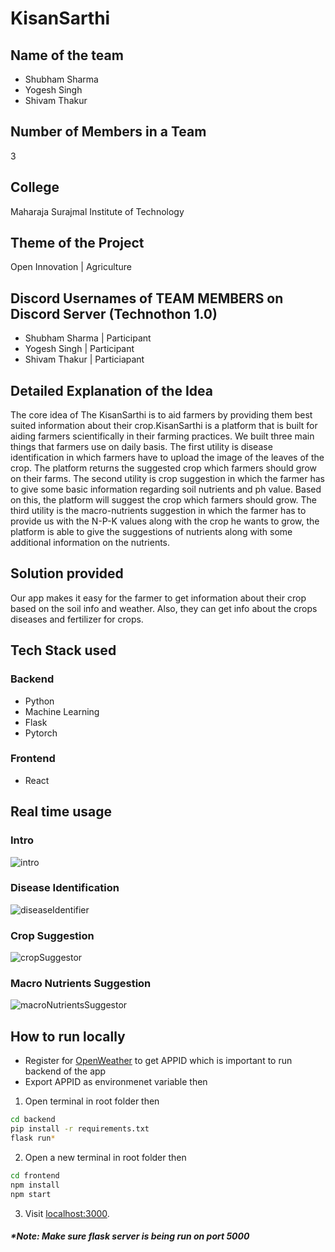 # KisanSarthi

## Name of the team
- Shubham Sharma
- Yogesh Singh
- Shivam Thakur

## Number of Members in a Team
3

## College
Maharaja Surajmal Institute of Technology

## Theme of the Project
Open Innovation | Agriculture

## Discord Usernames of TEAM MEMBERS on Discord Server (Technothon 1.0)
- Shubham Sharma | Participant
- Yogesh Singh | Participant
- Shivam Thakur | Particiapant

## Detailed Explanation of the Idea
The core idea of The KisanSarthi is to aid farmers by providing them best suited information about their crop.KisanSarthi is a platform that is built for aiding farmers scientifically in their farming practices. We built three main things that farmers use on daily basis. The first utility is disease identification in which farmers have to upload the image of the leaves of the crop. The platform returns the suggested crop which farmers should grow on their farms. The second utility is crop suggestion in which the farmer has to give some basic information regarding soil nutrients and ph value. Based on this, the platform will suggest the crop which farmers should grow. The third utility is the macro-nutrients suggestion in which the farmer has to provide us with the N-P-K values along with the crop he wants to grow, the platform is able to give the suggestions of nutrients along with some additional information on the nutrients.

## Solution provided
Our app makes it easy for the farmer to get information about their crop based on the soil info and weather. Also, they can get info about the crops diseases and fertilizer for crops.

## Tech Stack used
### Backend 
- Python
- Machine Learning
- Flask
- Pytorch

### Frontend
- React

## Real time usage

### Intro

![intro](https://user-images.githubusercontent.com/42817026/124343030-1e2a9400-dbe6-11eb-80a1-8284a45537e0.gif)

### Disease Identification

![diseaseIdentifier](https://user-images.githubusercontent.com/42817026/124343043-339fbe00-dbe6-11eb-8e2b-b3fabd72e041.gif)

### Crop Suggestion

![cropSuggestor](https://user-images.githubusercontent.com/42817026/124343058-4a461500-dbe6-11eb-8aed-5eb3c401f27c.gif)

### Macro Nutrients Suggestion

![macroNutrientsSuggestor](https://user-images.githubusercontent.com/42817026/124343066-5d58e500-dbe6-11eb-8e69-1764b6e16e60.gif)


## How to run locally
- Register for [OpenWeather](https://openweathermap.org/api) to get APPID which is important to run backend of the app
- Export APPID as environmenet variable then
1. Open terminal in root folder then
```bash
cd backend
pip install -r requirements.txt
flask run*
```
2. Open a new terminal in root folder then
```bash
cd frontend
npm install
npm start
```
3. Visit [localhost:3000](http://localhost:3000/).

##### *Note: Make sure flask server is being run on port 5000
